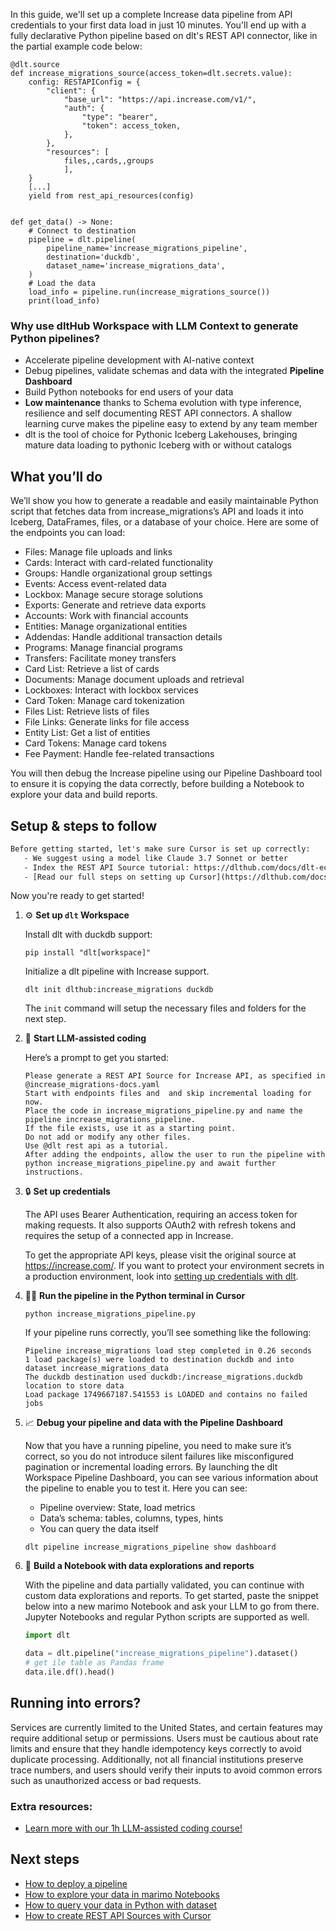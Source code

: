 In this guide, we'll set up a complete Increase data pipeline from API credentials to your first data load in just 10 minutes. You'll end up with a fully declarative Python pipeline based on dlt's REST API connector, like in the partial example code below:

```python-outcome
@dlt.source
def increase_migrations_source(access_token=dlt.secrets.value):
    config: RESTAPIConfig = {
        "client": {
            "base_url": "https://api.increase.com/v1/",
            "auth": {
                "type": "bearer",
                "token": access_token,
            },
        },
        "resources": [
            files,,cards,,groups
            ],
    }
    [...]
    yield from rest_api_resources(config)


def get_data() -> None:
    # Connect to destination
    pipeline = dlt.pipeline(
        pipeline_name='increase_migrations_pipeline',
        destination='duckdb',
        dataset_name='increase_migrations_data', 
    )
    # Load the data
    load_info = pipeline.run(increase_migrations_source())
    print(load_info) 
```

### Why use dltHub Workspace with LLM Context to generate Python pipelines?

- Accelerate pipeline development with AI-native context
- Debug pipelines, validate schemas and data with the integrated **Pipeline Dashboard**
- Build Python notebooks for end users of your data
- **Low maintenance** thanks to Schema evolution with type inference, resilience and self documenting REST API connectors. A shallow learning curve makes the pipeline easy to extend by any team member
- dlt is the tool of choice for Pythonic Iceberg Lakehouses, bringing mature data loading to pythonic Iceberg with or without catalogs

## What you’ll do

We’ll show you how to generate a readable and easily maintainable Python script that fetches data from increase_migrations’s API and loads it into Iceberg, DataFrames, files, or a database of your choice. Here are some of the endpoints you can load:

- Files: Manage file uploads and links
- Cards: Interact with card-related functionality
- Groups: Handle organizational group settings
- Events: Access event-related data
- Lockbox: Manage secure storage solutions
- Exports: Generate and retrieve data exports
- Accounts: Work with financial accounts
- Entities: Manage organizational entities
- Addendas: Handle additional transaction details
- Programs: Manage financial programs
- Transfers: Facilitate money transfers
- Card List: Retrieve a list of cards
- Documents: Manage document uploads and retrieval
- Lockboxes: Interact with lockbox services
- Card Token: Manage card tokenization
- Files List: Retrieve lists of files
- File Links: Generate links for file access
- Entity List: Get a list of entities
- Card Tokens: Manage card tokens
- Fee Payment: Handle fee-related transactions

You will then debug the Increase pipeline using our Pipeline Dashboard tool to ensure it is copying the data correctly, before building a Notebook to explore your data and build reports.

## Setup & steps to follow

```default
Before getting started, let's make sure Cursor is set up correctly:
   - We suggest using a model like Claude 3.7 Sonnet or better
   - Index the REST API Source tutorial: https://dlthub.com/docs/dlt-ecosystem/verified-sources/rest_api/ and add it to context as **@dlt rest api**
   - [Read our full steps on setting up Cursor](https://dlthub.com/docs/dlt-ecosystem/llm-tooling/cursor-restapi#23-configuring-cursor-with-documentation)
```

Now you're ready to get started!

1. ⚙️ **Set up `dlt` Workspace**
    
    Install dlt with duckdb support:
    ```shell
    pip install "dlt[workspace]"
    ```

    Initialize a dlt pipeline with Increase support.
    ```shell
    dlt init dlthub:increase_migrations duckdb
    ```

    The `init` command will setup the necessary files and folders for the next step.
    
2. 🤠 **Start LLM-assisted coding**
    
    Here’s a prompt to get you started:
    
    ```prompt
    Please generate a REST API Source for Increase API, as specified in @increase_migrations-docs.yaml 
    Start with endpoints files and  and skip incremental loading for now. 
    Place the code in increase_migrations_pipeline.py and name the pipeline increase_migrations_pipeline. 
    If the file exists, use it as a starting point. 
    Do not add or modify any other files. 
    Use @dlt rest api as a tutorial. 
    After adding the endpoints, allow the user to run the pipeline with python increase_migrations_pipeline.py and await further instructions.
    ```

    
3. 🔒 **Set up credentials** 
    
    The API uses Bearer Authentication, requiring an access token for making requests. It also supports OAuth2 with refresh tokens and requires the setup of a connected app in Increase.
    
    To get the appropriate API keys, please visit the original source at https://increase.com/.
    If you want to protect your environment secrets in a production environment, look into [setting up credentials with dlt](https://dlthub.com/docs/walkthroughs/add_credentials).
    
4. 🏃‍♀️ **Run the pipeline in the Python terminal in Cursor**
    
    ```shell
    python increase_migrations_pipeline.py
    ```
    
    If your pipeline runs correctly, you’ll see something like the following:
    
    ```shell
    Pipeline increase_migrations load step completed in 0.26 seconds
    1 load package(s) were loaded to destination duckdb and into dataset increase_migrations_data
    The duckdb destination used duckdb:/increase_migrations.duckdb location to store data
    Load package 1749667187.541553 is LOADED and contains no failed jobs
    ```
    
5. 📈 **Debug your pipeline and data with the Pipeline Dashboard**

    Now that you have a running pipeline, you need to make sure it’s correct, so you do not introduce silent failures like misconfigured pagination or incremental loading errors. By launching the dlt Workspace Pipeline Dashboard, you can see various information about the pipeline to enable you to test it. Here you can see:
    - Pipeline overview: State, load metrics
    - Data’s schema: tables, columns, types, hints
    - You can query the data itself
    
    ```shell
    dlt pipeline increase_migrations_pipeline show dashboard
    ```
    
6. 🐍 **Build a Notebook with data explorations and reports**

    With the pipeline and data partially validated, you can continue with custom data explorations and reports. To get started, paste the snippet below into a new marimo Notebook and ask your LLM to go from there. Jupyter Notebooks and regular Python scripts are supported as well.

    
    ```python
    import dlt

   data = dlt.pipeline("increase_migrations_pipeline").dataset()
   # get ile table as Pandas frame
   data.ile.df().head()
    ```

## Running into errors?

Services are currently limited to the United States, and certain features may require additional setup or permissions. Users must be cautious about rate limits and ensure that they handle idempotency keys correctly to avoid duplicate processing. Additionally, not all financial institutions preserve trace numbers, and users should verify their inputs to avoid common errors such as unauthorized access or bad requests.

### Extra resources:

- [Learn more with our 1h LLM-assisted coding course!](https://www.youtube.com/watch?v=GGid70rnJuM)

## Next steps

- [How to deploy a pipeline](https://dlthub.com/docs/walkthroughs/deploy-a-pipeline)
- [How to explore your data in marimo Notebooks](https://dlthub.com/docs/general-usage/dataset-access/marimo)
- [How to query your data in Python with dataset](https://dlthub.com/docs/general-usage/dataset-access/dataset)
- [How to create REST API Sources with Cursor](https://dlthub.com/docs/dlt-ecosystem/llm-tooling/cursor-restapi)
